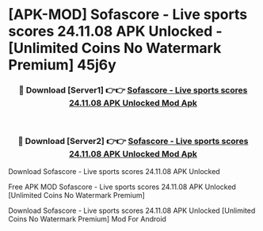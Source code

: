 # [APK-MOD] Sofascore - Live sports scores 24.11.08 APK Unlocked - [Unlimited Coins No Watermark Premium] 45j6y



<div align="center">
<h3>🔴 Download [Server1] 👉👉 <a href="https://momento.my/?title=Sofascore_-_Live_sports_scores_24.11.08_APK_Unlocked">Sofascore - Live sports scores 24.11.08 APK Unlocked Mod Apk</a></h3><br>

<h3>🔴 Download [Server2] 👉👉 <a href="https://momento.my/?title=Sofascore_-_Live_sports_scores_24.11.08_APK_Unlocked">Sofascore - Live sports scores 24.11.08 APK Unlocked Mod Apk</a></h3>
</div>



Download Sofascore - Live sports scores 24.11.08 APK Unlocked 

Free APK MOD Sofascore - Live sports scores 24.11.08 APK Unlocked [Unlimited Coins No Watermark Premium]

Download Sofascore - Live sports scores 24.11.08 APK Unlocked [Unlimited Coins No Watermark Premium] Mod For Android
